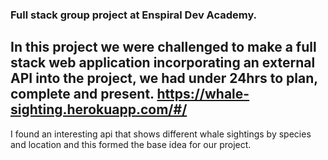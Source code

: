 ### Full stack group project  at Enspiral Dev Academy.

## In this project we were challenged to make a full stack web application incorporating an external API into the project, we had under 24hrs to  plan, complete and present. https://whale-sighting.herokuapp.com/#/

I found an interesting api that shows different whale sightings by species and location and this formed the base idea for our project. 
